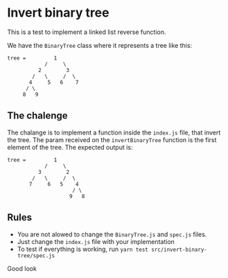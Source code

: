 # Invert binary tree

This is a test to implement a linked list reverse function.

We have the `BinaryTree` class where it represents a tree like this:
```
tree =         1
            /     \
          2        3
        /   \     /  \
       4     5   6    7
      / \
     8   9

```

## The chalenge

The chalange is to implement a function inside the `index.js` file, that invert the tree.
The param received on the `invertBinaryTree` function is the first element of the tree.
The expected output is:
```
tree =         1
            /     \
          3        2
        /   \     /  \
       7     6   5    4
                     / \
                    9   8

```


## Rules

- You are not alowed to change the `BinaryTree.js` and `spec.js` files.
- Just change the `index.js` file with your implementation
- To test if everything is working, run `yarn test src/invert-binary-tree/spec.js`

Good look